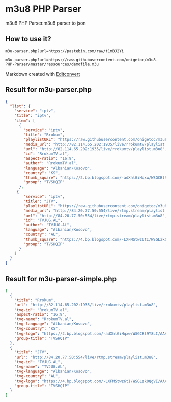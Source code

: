 # m3u8 PHP Parser

m3u8 PHP Parser.m3u8 parser to json

## How to use it?

`m3u-parser.php?url=https://pastebin.com/raw/t1mBJ2Yi`

`m3u-parser.php?url=https://raw.githubusercontent.com/onigetoc/m3u8-PHP-Parser/master/ressources/demofile.m3u`

Markdown created with [Editconvert](http://codesniff.com/editconvert/)

## Result for m3u-parser.php

```json
{
  "list": {
    "service": "iptv",
    "title": "iptv",
    "item": [
      {
        "service": "iptv",
        "title": "Rrokum",
        "playlistURL": "https://raw.githubusercontent.com/onigetoc/m3u8-PHP-Parser/master/ressources/demofile.m3u",
        "media_url": "http://82.114.65.202:1935/live/rrokumtv/playlist.m3u8",
        "url": "http://82.114.65.202:1935/live/rrokumtv/playlist.m3u8",
        "id": "RrokumTV.al",
        "aspect-ratio": "16:9",
        "author": "RrokumTV.al",
        "language": "Albanian/Kosovo",
        "country": "KS",
        "thumb_square": "https://2.bp.blogspot.com/-adXhlGiHqxw/WSGCBl9Y8LI/AAAAAAAAD5Q/-t48sLv989Uxb5hgB0b38QlfTdoAE576ACLcB/s1600/tvrrokum.png",
        "group": "TVSHQIP"
      },
     {
        "service": "iptv",
        "title": "JTV",
        "playlistURL": "https://raw.githubusercontent.com/onigetoc/m3u8-PHP-Parser/master/ressources/demofile.m3u",
        "media_url": "http://84.20.77.50:554/live/rtmp.stream/playlist.m3u8",
        "url": "http://84.20.77.50:554/live/rtmp.stream/playlist.m3u8",
        "id": "TVJUG.AL",
        "author": "TVJUG.AL",
        "language": "Albanian/Kosovo",
        "country": "AL",
        "thumb_square": "https://4.bp.blogspot.com/-LXFMStwz6tI/WSGLzk0QgVI/AAAAAAAAD6I/T-rFp4KD_c4zbCRN9hGrjy_jS2nmXgPJwCLcB/s1600/tvjug.png",
        "group": "TVSHQIP"
      }
    ]
  }
}
```

## Result for m3u-parser-simple.php

```json
[
  {
    "title": "Rrokum",
    "url": "http://82.114.65.202:1935/live/rrokumtv/playlist.m3u8",
    "tvg-id": "RrokumTV.al",
    "aspect-ratio": "16:9",
    "tvg-name": "RrokumTV.al",
    "tvg-language": "Albanian/Kosovo",
    "tvg-country": "KS",
    "tvg-logo": "https://2.bp.blogspot.com/-adXhlGiHqxw/WSGCBl9Y8LI/AAAAAAAAD5Q/-t48sLv989Uxb5hgB0b38QlfTdoAE576ACLcB/s1600/tvrrokum.png",
    "group-title": "TVSHQIP"
  },
  {
    "title": "JTV",
    "url": "http://84.20.77.50:554/live/rtmp.stream/playlist.m3u8",
    "tvg-id": "TVJUG.AL",
    "tvg-name": "TVJUG.AL",
    "tvg-language": "Albanian/Kosovo",
    "tvg-country": "AL",
    "tvg-logo": "https://4.bp.blogspot.com/-LXFMStwz6tI/WSGLzk0QgVI/AAAAAAAAD6I/T-rFp4KD_c4zbCRN9hGrjy_jS2nmXgPJwCLcB/s1600/tvjug.png",
    "group-title": "TVSHQIP"
  }
]
```
